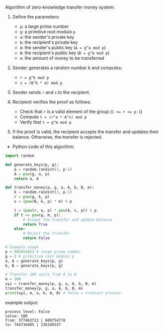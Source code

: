 Algorithm of zero-knowledge transfer money system:

1. Define the parameters:
   - `p`: a large prime number
   - `g`: a primitive root modulo `p`
   - `a`: the sender's private key
   - `b`: the recipient's private key
   - `A`: the sender's public key (`A = g^a mod p`)
   - `B`: the recipient's public key (`B = g^b mod p`)
   - `m`: the amount of money to be transferred

2. Sender generates a random number k and computes:
   - `r = g^k mod p`
   - `s = (B^k * m) mod p`

3. Sender sends `r` and `s` to the recipient.

4. Recipient verifies the proof as follows:
   - Check that `r` is a valid element of the group (`1 <= r <= p-1`)
   - Compute `t = (r^a * A^s) mod p`
   - Verify that `t = g^m mod p`

5. If the proof is valid, the recipient accepts the transfer and updates their balance. Otherwise, the transfer is rejected.

- Python code of this algorithm:

```python
import random

def generate_keys(p, g):
    a = random.randint(1, p-1)
    A = pow(g, a, p)
    return a, A

def transfer_money(p, g, a, A, b, B, m):
    k = random.randint(1, p-1)
    r = pow(g, k, p)
    s = (pow(B, k, p) * m) % p

    t = (pow(r, a, p) * pow(A, s, p)) % p
    if t == pow(g, m, p):
        # Accept the transfer and update balance
        return True
    else:
        # Reject the transfer
        return False

# Example usage
p = 982451653 # large prime number
g = 2 # primitive root modulo p
a, A = generate_keys(p, g)
b, B = generate_keys(p, g)

# Transfer 100 units from A to B
m = 100
xyz = transfer_money(p, g, a, A, b, B, m)
transfer_money(p, g, a, A, b, B, m)
print(xyz, m, a, b, A, B) # false = transact process
```

example output:
```
process level: False 
value: 100 
from: 377463712 | 609754778
to: 744736405 | 236349327
```

